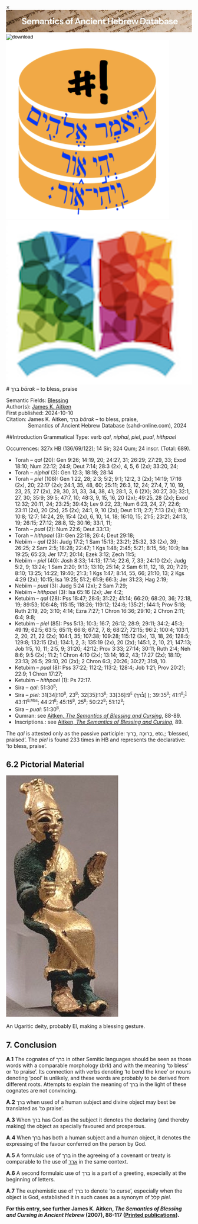 <div id="modal" class="modal">
  <div class="modal-content">
    <span class="close">&times;</span>
    <div class="modal-body" id="modal-body"></div>
  </div>
</div><html><body><img id="banner" src="../../images/banners/banner.png" alt="banner" /></body></html>

<div><input id="download" title="Download/print the document" type="image" onclick="print_document()" src="../../images/icons/download3.png" alt="download" /></div><div><a id="shebanq" title="Word in SHEBANQ" href="https://shebanq.ancient-data.org/hebrew/word?id=2BRKiv" target="_blank"><img src="../../images/icons/shebanq.png" alt="shebanq"></a></div><div><a id="ubs" title="Word in Semantic Dictionary of Biblical Hebrew" href="https://semanticdictionary.org/semdic.php?databaseType=SDBH&language=en&lemma=ברך&startPage=1" target="_blank"><img src="../../images/icons/ubs.png" alt="ubs"></a></div># ברך <i>bārak</i> – to bless, praise

Semantic Fields:
[Blessing](../semantic_fields/blessing.md)&nbsp;&nbsp;&nbsp;<br>Author(s):
[James K. Aitken](../contributors/james_k._aitken.md)<br>
First published: 2024-10-10<br>Citation: James K. Aitken, ברך <i>bārak</i> – to bless, praise, <br>                    &nbsp;&nbsp;&nbsp;&nbsp;&nbsp;&nbsp;&nbsp;&nbsp;&nbsp;&nbsp;&nbsp;&nbsp;&nbsp;&nbsp;                    Semantics of Ancient Hebrew Database (sahd-online.com), 2024



##Introduction
Grammatical Type: verb <i>qal</i>, <i>niphal</i>, <i>piel</i>, <i>pual</i>, <i>hithpael</i>

Occurrences: 327x HB (136/69/122); 14 Sir; 324 Qum; 24 inscr. (Total: 689).

* Torah – <i>qal</i> (20):
Gen 9:26; 14:19, 20; 24:27, 31; 26:29; 27:29, 33; Exod 18:10; Num 22:12; 24:9; Deut 7:14; 28:3 (2x), 4, 5, 6 (2x); 33:20, 24;
* Torah – <i>niphal</i> (3):
Gen 12:3; 18:18; 28:14
* Torah – <i>piel</i> (108):
Gen 1:22, 28; 2:3; 5:2; 9:1; 12:2, 3 (2x); 14:19; 17:16 (2x), 20; 22:17 (2x); 24:1, 35, 48, 60; 25:11; 26:3, 12, 24; 27:4, 7, 10, 19, 23, 25, 27 (2x), 29, 30, 31, 33, 34, 38, 41; 28:1, 3, 6 (2X); 30:27, 30; 32:1, 27, 30; 35:9; 39:5; 47:7, 10; 48:3, 9, 15, 16, 20 (2x); 49:25, 28 (2x); Exod 12:32; 20:11, 24; 23:25; 39:43; Lev 9:22, 23; Num 6:23, 24, 27; 22:6; 23:11 (2x), 20 (2x), 25 (2x); 24:1, 9, 10 (2x); Deut 1:11; 2:7; 7:13 (2x); 8:10; 10:8; 12:7; 14:24, 29; 15:4 (2x), 6, 10, 14, 18; 16:10, 15; 21:5; 23:21; 24:13, 19; 26:15; 27:12; 28:8, 12; 30:16; 33:1, 11;
* Torah – <i>pual</i> (2):
Num 22:6; Deut 33:13;
* Torah – <i>hithpael</i> (3):
Gen 22:18; 26:4; Deut 29:18;
* Nebiim – <i>qal</i> (23):
Judg 17:2; 1 Sam 15:13; 23:21; 25:32, 33 (2x), 39; 26:25; 2 Sam 2:5; 18:28; 22:47; 1 Kgs 1:48; 2:45; 5:21; 8:15, 56; 10:9; Isa 19:25; 65:23; Jer 17:7; 20:14; Ezek 3:12; Zech 11:5;
* Nebiim – <i>piel</i> (40):
Josh 8:33; 14:13; 17:14; 22:6, 7, 33; 24:10 (2x); Judg 5:2, 9; 13:24; 1 Sam 2:20; 9:13; 13:10; 25:14; 2 Sam 6:11, 12, 18, 20; 7:29; 8:10; 13:25; 14:22; 19:40; 21:3; 1 Kgs 1:47; 8:14, 55, 66; 21:10, 13; 2 Kgs 4:29 (2x); 10:15; Isa 19:25; 51:2; 61:9; 66:3; Jer 31:23; Hag 2:19;
* Nebiim – <i>pual</i> (3):
Judg 5:24 (2x); 2 Sam 7:29;
* Nebiim – <i>hithpael</i> (3):
Isa 65:16 (2x); Jer 4:2;
* Ketubim – <i>qal</i> (28):
Pss 18:47; 28:6; 31:22; 41:14; 66:20; 68:20, 36; 72:18, 19; 89:53; 106:48; 115:15; 118:26; 119:12; 124:6; 135:21; 144:1; Prov 5:18; Ruth 2:19, 20; 3:10; 4:14; Ezra 7:27; 1 Chron 16:36; 29:10; 2 Chron 2:11; 6:4; 9:8; 
* Ketubim – <i>piel</i> (85):
Pss 5:13; 10:3; 16:7; 26:12; 28:9; 29:11; 34:2; 45:3; 49:19; 62:5; 63:5; 65:11; 66:8; 67:2, 7, 8; 68:27; 72:15; 96:2; 100:4; 103:1, 2, 20, 21, 22 (2x); 104:1, 35; 107:38; 109:28; 115:12 (3x), 13, 18, 26; 128:5; 129:8; 132:15 (2x); 134:1, 2, 3; 135:19 (2x), 20 (2x); 145:1, 2, 10, 21; 147:13; Job 1:5, 10, 11; 2:5, 9; 31:20; 42:12; Prov 3:33; 27:14; 30:11; Ruth 2:4; Neh 8:6; 9:5 (2x); 11:2; 1 Chron 4:10 (2x); 13:14; 16:2, 43; 17:27 (2x); 18:10; 23:13; 26:5; 29:10, 20 (2x); 2 Chron 6:3; 20:26; 30:27; 31:8, 10.
* Ketubim – <i>pual</i> (8):
Pss 37:22; 112:2; 113:2; 128:4; Job 1:21; Prov 20:21; 22:9; 1 Chron 17:27;
* Ketubim – <i>hithpael</i> (1):
Ps 72:17.
* Sira – <i>qal</i>: 51:30<sup><small>B</small></sup>;
* Sira – <i>piel</i>: 
31[34]:10<sup><small>B</small></sup>,
23<sup><small>B</small></sup>;
32[35]:13<sup><small>B</small></sup>;
33[36]:9<sup><small>E</small></sup> 
(<span dir="rtl"> ]ב֯רך</span>);
39:35<sup><small>B</small></sup>;
41:1<sup><small>B</small></sup>;<sup id="fnref:1"><a href="#footnote" data-toggle="modal" onclick="show_modal('fn:1')">1</a></sup>
43:11<sup><small>B,Mas</small></sup>;
44:21<sup><small>B</small></sup>;
45:15<sup><small>B</small></sup>,
25<sup><small>B</small></sup>;
50:22<sup><small>B</small></sup>;
51:12<sup><small>B</small></sup>;
* Sira – <i>pual</i>: 51:30<sup><small>B</small></sup>.
* Qumran: see <a href="/store/printed_publications/">Aitken, <i>The Semantics of Blessing and Cursing</i></a>, 88-89.
* Inscriptions.: see <a href="/store/printed_publications/">Aitken, <i>The Semantics of Blessing and Cursing</i></a>, 89. 

The <i>qal</i> is attested only as the passive participle:
<span dir="rtl">בָּרוּךְ</span>, 
<span dir="rtl">בְּרוּכָה</span>, etc.; ‘blessed, praised’.
The <i>piel</i> is found 233 times in HB and represents the declarative: ‘to bless, praise’.


## 6.2 Pictorial Material


![EL](../images/photos/EL.jpg)

An Ugaritic deity, probably El, making a blessing gesture.


## 7. Conclusion

<b>A.1</b> The cognates of <span dir="rtl">ברך</span> in other Semitic languages should be seen as those words with a comparable morphology (<i>brk</i>) and with the meaning ‘to bless’ or
‘to praise’. Its connection with verbs denoting
‘to bend the knee’ or nouns denoting
‘pool’ is unlikely, and these words are probably to be derived from different roots. Attempts to explain the meaning of <span dir="rtl">ברך</span>  in the light of these cognates are not convincing.

<b>A.2</b> <span dir="rtl">ברך</span> when used of a human subject and divine object may best be translated as ‘to praise’.

<b>A.3</b> When <span dir="rtl">ברך</span> has God as the subject it denotes the declaring (and thereby making) the object as specially favoured and prosperous.

<b>A.4</b> When <span dir="rtl">ברך</span> has both a human subject and a human object, it denotes the expressing of the favour conferred on the person by God.

<b>A.5</b> A formulaic use of <span dir="rtl">ברך</span> in the agreeing of a covenant or treaty is comparable to the use of 
<a href="/words/2-r-r"/><span dir="rtl" lang="he">ארר</span></a>
in the same context.

<b>A.6</b> A second formulaic use of <span dir="rtl">ברך</span> is a part of a greeting, especially at the beginning of letters.

<b>A.7</b>
The euphemistic use of <span dir="rtl">ברך</span> to denote ‘to curse’, especially when the object is God, established it in such cases as a synonym of <span dir="rtl">קלל</span> <i>piel</i>.


<b>For this entry, see further James K. Aitken, <i>The Semantics of Blessing and Cursing in Ancient Hebrew</i> (2007), 88-117 (<a href="/store/printed_publications/">Printed publications</a>).</b>

[^1]: <span dir="rtl">יברך</span> in B, <span dir="rtl">ז]כׄרׄךׄ</span>] in Mas.


